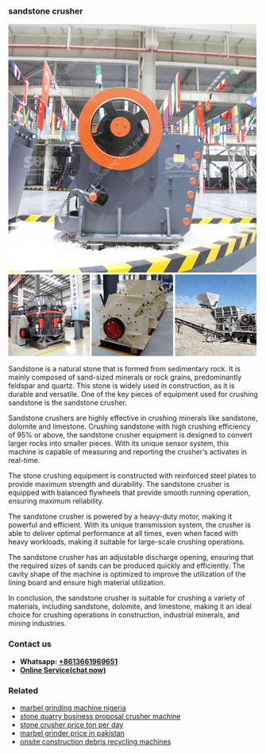 <h3>sandstone crusher</h3><img src='1708587312.jpg' alt=''><p>Sandstone is a natural stone that is formed from sedimentary rock. It is mainly composed of sand-sized minerals or rock grains, predominantly feldspar and quartz. This stone is widely used in construction, as it is durable and versatile. One of the key pieces of equipment used for crushing sandstone is the sandstone crusher.</p><p>Sandstone crushers are highly effective in crushing minerals like sandstone, dolomite and limestone. Crushing sandstone with high crushing efficiency of 95% or above, the sandstone crusher equipment is designed to convert larger rocks into smaller pieces. With its unique sensor system, this machine is capable of measuring and reporting the crusher’s activates in real-time.</p><p>The stone crushing equipment is constructed with reinforced steel plates to provide maximum strength and durability. The sandstone crusher is equipped with balanced flywheels that provide smooth running operation, ensuring maximum reliability.</p><p>The sandstone crusher is powered by a heavy-duty motor, making it powerful and efficient. With its unique transmission system, the crusher is able to deliver optimal performance at all times, even when faced with heavy workloads, making it suitable for large-scale crushing operations.</p><p>The sandstone crusher has an adjustable discharge opening, ensuring that the required sizes of sands can be produced quickly and efficiently. The cavity shape of the machine is optimized to improve the utilization of the lining board and ensure high material utilization.</p><p>In conclusion, the sandstone crusher is suitable for crushing a variety of materials, including sandstone, dolomite, and limestone, making it an ideal choice for crushing operations in construction, industrial minerals, and mining industries.</p><h3>Contact us</h3><ul><li><strong>Whatsapp:&nbsp;<a href="https://wa.me/8613661969651">+8613661969651</a></strong></li><li><a href="https://swt.shibang-china.com/?git&amp;zhl&amp;sandstone crusher"><strong>Online Service(chat now)</strong></a></li></ul><h3>Related</h3><ul><li><a href='marbel grinding machine nigeria.md'>marbel grinding machine nigeria</a></li><li><a href='stone quarry business proposal crusher machine.md'>stone quarry business proposal crusher machine</a></li><li><a href='stone crusher price ton per day.md'>stone crusher price ton per day</a></li><li><a href='marbel grinder price in pakistan.md'>marbel grinder price in pakistan</a></li><li><a href='onsite construction debris recycling machines.md'>onsite construction debris recycling machines</a></li></ul>